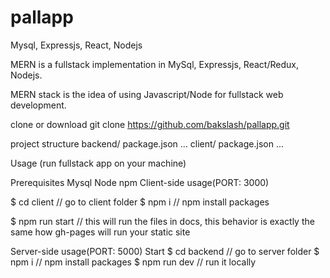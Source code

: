 # pallapp
Mysql, Expressjs, React, Nodejs

  

MERN is a fullstack implementation in MySql, Expressjs, React/Redux, Nodejs.

MERN stack is the idea of using Javascript/Node for fullstack web development.



clone or download
git clone https://github.com/bakslash/pallapp.git

project structure
backend/
   package.json
   ...
client/
   package.json
...

Usage (run fullstack app on your machine)

Prerequisites
Mysql
Node 
npm
Client-side usage(PORT: 3000)

$ cd client   // go to client folder
$ npm i       // npm install packages

$ npm run start // this will run the files in docs, this behavior is exactly the same how gh-pages will run your static site

Server-side usage(PORT: 5000)
Start
$ cd backend  // go to server folder
$ npm i       // npm install packages
$ npm run dev // run it locally
